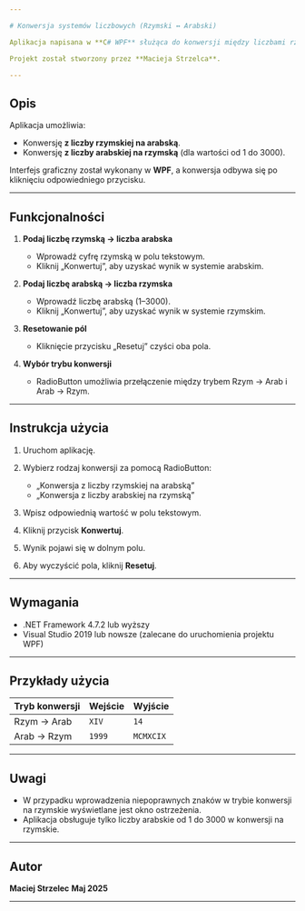 ```yaml
---

# Konwersja systemów liczbowych (Rzymski ↔ Arabski)

Aplikacja napisana w **C# WPF** służąca do konwersji między liczbami rzymskimi a arabskimi.

Projekt został stworzony przez **Macieja Strzelca**.

---
```


## Opis

Aplikacja umożliwia:

* Konwersję **z liczby rzymskiej na arabską**.
* Konwersję **z liczby arabskiej na rzymską** (dla wartości od 1 do 3000).

Interfejs graficzny został wykonany w **WPF**, a konwersja odbywa się po kliknięciu odpowiedniego przycisku.

---

## Funkcjonalności

1. **Podaj liczbę rzymską → liczba arabska**

   * Wprowadź cyfrę rzymską w polu tekstowym.
   * Kliknij „Konwertuj”, aby uzyskać wynik w systemie arabskim.

2. **Podaj liczbę arabską → liczba rzymska**

   * Wprowadź liczbę arabską (1–3000).
   * Kliknij „Konwertuj”, aby uzyskać wynik w systemie rzymskim.

3. **Resetowanie pól**

   * Kliknięcie przycisku „Resetuj” czyści oba pola.

4. **Wybór trybu konwersji**

   * RadioButton umożliwia przełączenie między trybem Rzym → Arab i Arab → Rzym.

---

## Instrukcja użycia

1. Uruchom aplikację.
2. Wybierz rodzaj konwersji za pomocą RadioButton:

   * „Konwersja z liczby rzymskiej na arabską”
   * „Konwersja z liczby arabskiej na rzymską”
3. Wpisz odpowiednią wartość w polu tekstowym.
4. Kliknij przycisk **Konwertuj**.
5. Wynik pojawi się w dolnym polu.
6. Aby wyczyścić pola, kliknij **Resetuj**.

---

## Wymagania

* .NET Framework 4.7.2 lub wyższy
* Visual Studio 2019 lub nowsze (zalecane do uruchomienia projektu WPF)

---

## Przykłady użycia

| Tryb konwersji | Wejście | Wyjście   |
| -------------- | ------- | --------- |
| Rzym → Arab    | `XIV`   | `14`      |
| Arab → Rzym    | `1999`  | `MCMXCIX` |

---

## Uwagi

* W przypadku wprowadzenia niepoprawnych znaków w trybie konwersji na rzymskie wyświetlane jest okno ostrzeżenia.
* Aplikacja obsługuje tylko liczby arabskie od 1 do 3000 w konwersji na rzymskie.

---

## Autor

**Maciej Strzelec**
**Maj 2025**

---
